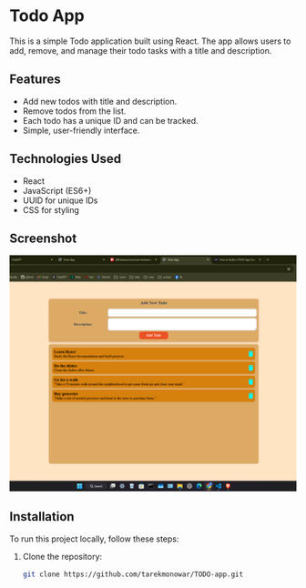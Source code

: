 # Todo App

This is a simple Todo application built using React. The app allows users to add, remove, and manage their todo tasks with a title and description.

## Features
- Add new todos with title and description.
- Remove todos from the list.
- Each todo has a unique ID and can be tracked.
- Simple, user-friendly interface.

## Technologies Used
- React
- JavaScript (ES6+)
- UUID for unique IDs
- CSS for styling


## Screenshot 
![Todo App Screenshot](./images/Screenshot%20(55).png)

## Installation

To run this project locally, follow these steps:

1. Clone the repository:
   ```bash
   git clone https://github.com/tarekmonowar/TODO-app.git
